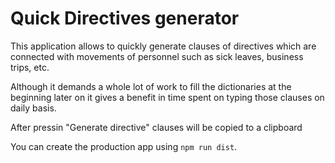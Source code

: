 # Quick Directives generator

This application allows to quickly generate clauses of directives which are connected with movements of personnel such as sick leaves, business trips, etc.

Although it demands a whole lot of work to fill the dictionaries at the beginning later on it gives a benefit in time spent on typing those clauses on daily basis.

After pressin "Generate directive" clauses will be copied to a clipboard

You can create the production app using `npm run dist`.
